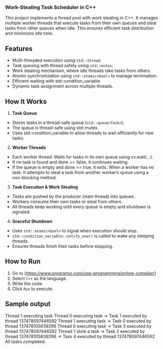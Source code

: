 
### Work-Stealing Task Scheduler in C++ ###

This project implements a thread pool with work stealing in C++. It manages multiple worker threads that execute tasks from their own queues and steal tasks from other queues when idle. This ensures efficient task distribution and minimizes idle time.

## Features

- Multi-threaded execution using `std::thread`.
- Task queuing with thread safety using `std::mutex`.
- Work stealing mechanism, where idle threads take tasks from others.
- Atomic synchronization using `std::atomic<bool>` to manage termination.
- Efficient waiting with std::condition_variable
- Dynamic task assignment across multiple threads.

## How It Works

1. **Task Queue**
- Stores tasks in a thread-safe queue (`std::queue<Task>`).
- The queue is thread-safe using std::mutex.
- Uses std::condition_variable to allow threads to wait efficiently for new tasks.

2. **Worker Threads**
- Each worker thread:
  Waits for tasks in its own queue using cv.wait(...).
- If no task is found and done == false, it continues waiting.
- If the queue is empty and done == true, it exits.
When a worker has no task:
It attempts to steal a task from another worker’s queue using a non-blocking method.

3. **Task Execution & Work Stealing**
- Tasks are pushed by the producer (main thread) into queues .
- Workers consume their own tasks or steal from others.
- All threads keep working until every queue is empty and shutdown is signaled.

4. **Graceful Shutdown**
- Uses `std::atomic<bool>` to signal when execution should stop.
- `std::condition_variable::notify_one()` is called to wake any sleeping threads.
- Ensures threads finish their tasks before stopping.

## How to Run 

1. Go to (https://www.programiz.com/cpp-programming/online-compiler/)
2. Select `C++` as the language.
3. Write the code.
4. Click `Run` to execute.

## Sample output

Thread 1 executing task
Thread 0 executing task
  → Task 1 executed by thread 137478097446592
Thread 1 executing task
  → Task 0 executed by thread 137478105839296
Thread 0 executing task
  → Task 3 executed by thread 137478097446592
Thread 1 stole a task
  → Task 2 executed by thread 137478105839296
  → Task 4 executed by thread 137478097446592
All tasks completed.
